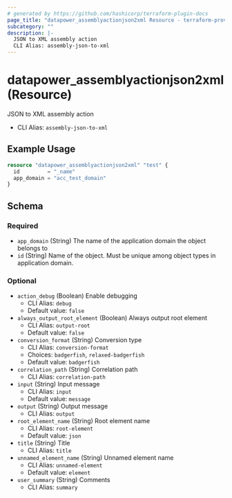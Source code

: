 ```yaml
---
# generated by https://github.com/hashicorp/terraform-plugin-docs
page_title: "datapower_assemblyactionjson2xml Resource - terraform-provider-datapower"
subcategory: ""
description: |-
  JSON to XML assembly action
  CLI Alias: assembly-json-to-xml
---
```


# datapower_assemblyactionjson2xml (Resource)

JSON to XML assembly action
  - CLI Alias: `assembly-json-to-xml`

## Example Usage

```terraform
resource "datapower_assemblyactionjson2xml" "test" {
  id         = "_name"
  app_domain = "acc_test_domain"
}
```

<!-- schema generated by tfplugindocs -->
## Schema

### Required

- `app_domain` (String) The name of the application domain the object belongs to
- `id` (String) Name of the object. Must be unique among object types in application domain.

### Optional

- `action_debug` (Boolean) Enable debugging
  - CLI Alias: `debug`
  - Default value: `false`
- `always_output_root_element` (Boolean) Always output root element
  - CLI Alias: `output-root`
  - Default value: `false`
- `conversion_format` (String) Conversion type
  - CLI Alias: `conversion-format`
  - Choices: `badgerfish`, `relaxed-badgerfish`
  - Default value: `badgerfish`
- `correlation_path` (String) Correlation path
  - CLI Alias: `correlation-path`
- `input` (String) Input message
  - CLI Alias: `input`
  - Default value: `message`
- `output` (String) Output message
  - CLI Alias: `output`
- `root_element_name` (String) Root element name
  - CLI Alias: `root-element`
  - Default value: `json`
- `title` (String) Title
  - CLI Alias: `title`
- `unnamed_element_name` (String) Unnamed element name
  - CLI Alias: `unnamed-element`
  - Default value: `element`
- `user_summary` (String) Comments
  - CLI Alias: `summary`

